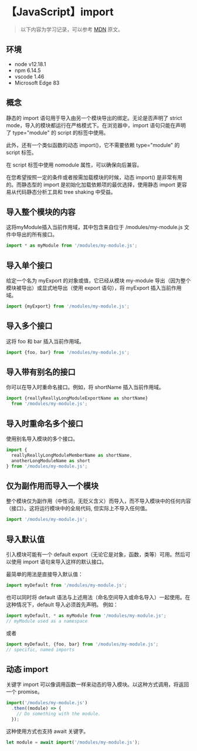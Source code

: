 # 【JavaScript】import

> 以下内容为学习记录，可以参考 [MDN][1] 原文。

## 环境

- node v12.18.1
- npm 6.14.5
- vscode 1.46
- Microsoft Edge 83

## 概念

静态的 import 语句用于导入由另一个模块导出的绑定。无论是否声明了 strict mode，导入的模块都运行在严格模式下。在浏览器中，import 语句只能在声明了 type="module" 的 script 的标签中使用。

此外，还有一个类似函数的动态 import()，它不需要依赖 type="module" 的 script 标签。

在 script 标签中使用 nomodule 属性，可以确保向后兼容。

在您希望按照一定的条件或者按需加载模块的时候，动态 import() 是非常有用的。而静态型的 import 是初始化加载依赖项的最优选择，使用静态 import 更容易从代码静态分析工具和 tree shaking 中受益。

## 导入整个模块的内容

这将myModule插入当前作用域，其中包含来自位于 /modules/my-module.js 文件中导出的所有接口。

```js
import * as myModule from '/modules/my-module.js';
```

## 导入单个接口

给定一个名为 myExport 的对象或值，它已经从模块 my-module 导出（因为整个模块被导出）或显式地导出（使用 export 语句），将 myExport 插入当前作用域。

```js
import {myExport} from '/modules/my-module.js';
```

## 导入多个接口

这将 foo 和 bar 插入当前作用域。

```js
import {foo, bar} from '/modules/my-module.js';
```

## 导入带有别名的接口

你可以在导入时重命名接口。例如，将 shortName 插入当前作用域。

```js
import {reallyReallyLongModuleExportName as shortName}
  from '/modules/my-module.js';
```

## 导入时重命名多个接口

使用别名导入模块的多个接口。

```js
import {
  reallyReallyLongModuleMemberName as shortName, 
  anotherLongModuleName as short
} from '/modules/my-module.js';
```

## 仅为副作用而导入一个模块

整个模块仅为副作用（中性词，无贬义含义）而导入，而不导入模块中的任何内容（接口）。这将运行模块中的全局代码, 但实际上不导入任何值。

```js
import '/modules/my-module.js';
```

## 导入默认值

引入模块可能有一个 default export（无论它是对象，函数，类等）可用。然后可以使用 import 语句来导入这样的默认接口。

最简单的用法是直接导入默认值：

```js
import myDefault from '/modules/my-module.js';
```

也可以同时将 default 语法与上述用法（命名空间导入或命名导入）一起使用。在这种情况下，default 导入必须首先声明。 例如：

```js
import myDefault, * as myModule from '/modules/my-module.js';
// myModule used as a namespace
```

或者

```js
import myDefault, {foo, bar} from '/modules/my-module.js';
// specific, named imports
```

## 动态 import

关键字 import 可以像调用函数一样来动态的导入模块。以这种方式调用，将返回一个 promise。

```js
import('/modules/my-module.js')
  .then((module) => {
    // Do something with the module.
  });
```

这种使用方式也支持 await 关键字。

```js
let module = await import('/modules/my-module.js');
```

[1]: https://developer.mozilla.org/zh-CN/docs/Web/JavaScript/Reference/Statements/import

